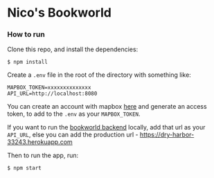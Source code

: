 # Nico's Bookworld

### How to run
Clone this repo, and install the dependencies:

```
$ npm install
```

Create a `.env` file in the root of the directory with something like:

```
MAPBOX_TOKEN=xxxxxxxxxxxxxx
API_URL=http://localhost:8080
```

You can create an account with mapbox [here](https://mapbox.com) and generate an access token, to add to the `.env` as your `MAPBOX_TOKEN`.

If you want to run the [bookworld backend](https://github.com/ewansheldon/bookworld-api) locally, add that url as your `API_URL`, else you can add the production url - https://dry-harbor-33243.herokuapp.com 

Then to run the app, run:

```
$ npm start
```
